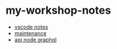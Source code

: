 # my-workshop-notes

* [vscode notes](./vscode-fundamentals/README.md)
* [maintenance](./maintenance/README.md)
* [api node graphql](./api-node-graphql/README.md)